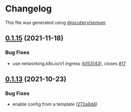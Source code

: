 # Changelog

This file was generated using [@jscutlery/semver](https://github.com/jscutlery/semver).

## [0.1.15](https://github.com/platyplus/platyplus/compare/charts-standard-service@0.1.14...charts-standard-service@0.1.15) (2021-11-18)

### Bug Fixes

- use networking.k8s.io/v1 ingress ([b153143](https://github.com/platyplus/platyplus/commit/b153143331f81adc8f47c35584f9dcd4cb706a82)), closes [#17](https://github.com/platyplus/platyplus/issues/17)

## [0.1.13](https://github.com/platyplus/platyplus/compare/charts-standard-service@0.1.12...charts-standard-service@0.1.13) (2021-10-23)

### Bug Fixes

- enable config from a template ([272a9d4](https://github.com/platyplus/platyplus/commit/272a9d4a4448d13fbefb1dd47181be86b9c812fd))

